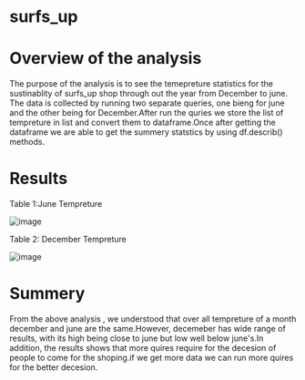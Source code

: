 # surfs_up
# Overview of the analysis
  The purpose of the analysis is to see the temepreture statistics for the sustinablity of surfs_up shop through out the year from December to june. The data is collected by running two separate queries, one bieng for june and the other being for December.After run the quries we store the list of tempreture in list and convert them to dataframe.Once after getting the dataframe we are able to get the summery statstics by using df.describ() methods.
  
 # Results
  Table 1:June Tempreture
  
  
   ![image](https://user-images.githubusercontent.com/80365882/144174781-0e46f7f7-e1e0-4e7d-835e-0762f5f1366e.png)
    
  Table 2: December Tempreture
  
  ![image](https://user-images.githubusercontent.com/80365882/144174749-0dcebcc3-bffd-4590-b93f-88a8a9e0fbaa.png)
  
  
  
  # Summery 
  
  From the above analysis , we understood that over all tempreture of a month december and june are the same.However, decemeber has wide range of results, with its high being close to june but low well below june's.In addition, the results shows that more quires require for the decesion of people to come for the shoping.if we get more data we can run more quires for the better decesion.
  
  
  
